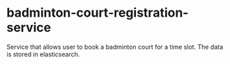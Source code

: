 # badminton-court-registration-service

Service that allows user to book a badminton court for a time slot. The data is stored in elasticsearch.

